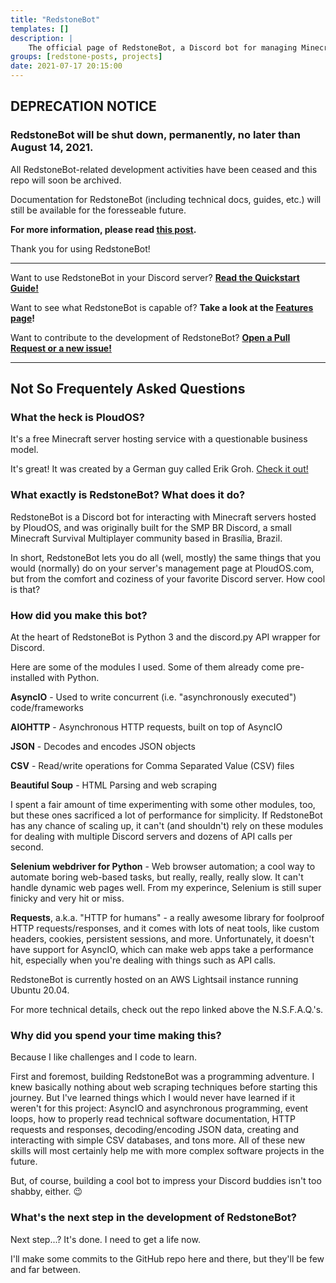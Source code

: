 ```yaml
---
title: "RedstoneBot"
templates: []
description: |
    The official page of RedstoneBot, a Discord bot for managing Minecraft servers hosted by PloudOS.
groups: [redstone-posts, projects]
date: 2021-07-17 20:15:00
--- 
```


## DEPRECATION NOTICE

### RedstoneBot will be shut down, permanently, no later than August 14, 2021.

All RedstoneBot-related development activities have been ceased and this repo will soon be archived.

Documentation for RedstoneBot (including technical docs, guides, etc.) will still be available for the foresseable future.

**For more information, please read [this post](http://34.200.98.64/redstone-shutdown).**

Thank you for using RedstoneBot!

--- 

Want to use RedstoneBot in your Discord server? **[Read the Quickstart Guide!](/redstone-quickstart)**

Want to see what RedstoneBot is capable of? **Take a look at the [Features page](/redstone-features)!**

Want to contribute to the development of RedstoneBot? **[Open a Pull Request or a new issue!](https://github.com/ChromeUniverse/RedstoneBot)**

---

## Not So Frequentely Asked Questions

### What the heck is PloudOS?

It's a free Minecraft server hosting service with a questionable business model.

It's great! It was created by a German guy called Erik Groh. [Check it out!](https://ploudos.com/)

### What exactly is RedstoneBot? What does it do?

RedstoneBot is a Discord bot for interacting with Minecraft servers hosted by PloudOS, and was originally built for the SMP BR Discord, a small Minecraft Survival Multiplayer community based in Brasília, Brazil.

In short, RedstoneBot lets you do all (well, mostly) the same things that you would (normally) do on your server's management page at PloudOS.com, but from the comfort and coziness of your favorite Discord server. How cool is that?

### How did you make this bot?

At the heart of RedstoneBot is Python 3 and the discord.py API wrapper for Discord.

Here are some of the modules I used. Some of them already come pre-installed with Python.

**AsyncIO** - Used to write concurrent (i.e. "asynchronously executed") code/frameworks

**AIOHTTP** - Asynchronous HTTP requests, built on top of AsyncIO

**JSON** - Decodes and encodes JSON objects

**CSV** - Read/write operations for Comma Separated Value (CSV) files 

**Beautiful Soup** - HTML Parsing and web scraping

I spent a fair amount of time experimenting with some other modules, too, but these ones sacrificed a lot of performance for simplicity. If RedstoneBot has any chance of scaling up, it can't (and shouldn't) rely on these modules for dealing with multiple Discord servers and dozens of API calls per second.

**Selenium webdriver for Python** - Web browser automation; a cool way to automate boring web-based tasks, but really, really, really slow. It can't handle dynamic web pages well. From my experince, Selenium is still super finicky and very hit or miss.

**Requests**, a.k.a. "HTTP for humans" -  a really awesome library for foolproof HTTP requests/responses, and it comes with lots of neat tools, like custom headers, cookies, persistent sessions, and more. Unfortunately, it doesn't have support for AsyncIO, which can make web apps take a performance hit, especially when you're dealing with things such as API calls.

RedstoneBot is currently hosted on an AWS Lightsail instance running Ubuntu 20.04.

For more technical details, check out the repo linked above the N.S.F.A.Q.'s.

### Why did you spend your time making this?

Because I like challenges and I code to learn.

First and foremost, building RedstoneBot was a programming adventure. I knew basically nothing about web scraping techniques before starting this journey. But I've learned things which I would never have learned if it weren't for this project: AsyncIO and asynchronous programming, event loops, how to properly read technical software documentation, HTTP requests and responses, decoding/encoding JSON data, creating and interacting with simple CSV databases, and tons more. All of these new skills will most certainly help me with more complex software projects in the future.

But, of course, building a cool bot to impress your Discord buddies isn't too shabby, either. 😉

### What's the next step in the development of RedstoneBot?

Next step...? It's done. I need to get a life now.

I'll make some commits to the GitHub repo here and there, but they'll be few and far between.